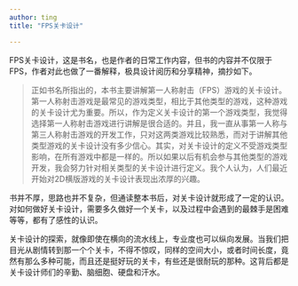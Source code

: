 ```yaml
---
author: ting
title: "FPS关卡设计"

---
```


FPS关卡设计，这是书名，也是作者的日常工作内容，但书的内容并不仅限于FPS，作者对此也做了一番解释，极具设计阅历和分享精神，摘抄如下。

>正如书名所指出的，本书主要讲解第一人称射击（FPS）游戏的关卡设计。第一人称射击游戏是最常见的游戏类型，相比于其他类型的游戏，这种游戏的关卡设计尤为重要。所以，作为定义关卡设计的第一个游戏类型，我觉得选择第一人称射击游戏进行讲解是很合适的。并且，我一直从事第一人称与第三人称射击游戏的开发工作，只对这两类游戏比较熟悉，而对于讲解其他类型游戏的关卡设计没有多少信心。其实，对关卡设计的定义不受游戏类型影响，在所有游戏中都是一样的。所以如果以后有机会参与其他类型的游戏开发，我会努力针对相关类型的关卡设计进行定义。我个人认为，人们最近开始对2D横版游戏的关卡设计表现出浓厚的兴趣。

书并不厚，思路也并不复杂，但通读整本书后，对关卡设计就形成了一定的认识。对如何做好关卡设计，需要多久做好一个关卡，以及过程中会遇到的最棘手是困难等等，都有了感性的认识。

关卡设计的探索，就像即使在横向的流水线上，专业度也可以纵向发展。当我们把目光从剧情转到那一个个关卡，不得不惊叹，同样的空间大小，或者时间长度，竟然有那么多种可能，而且还是挺好玩的关卡，有些还是很耐玩的那种。这背后都是关卡设计师们的辛勤、脑细胞、硬盘和汗水。
